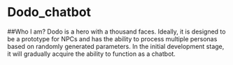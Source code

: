 # Dodo_chatbot
##Who I am?
Dodo is a hero with a thousand faces. Ideally, it is designed to be a prototype for NPCs and has the ability to process multiple personas based on randomly generated parameters. 
In the initial development stage, it will gradually acquire the ability to function as a chatbot.
